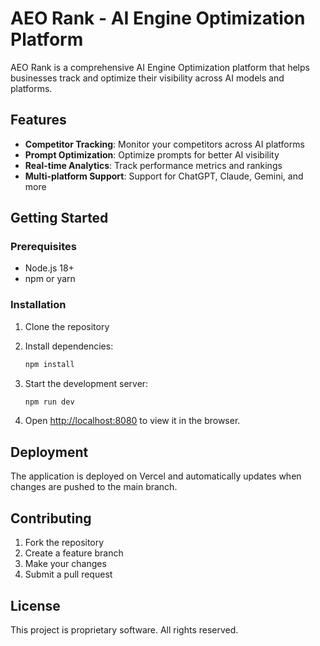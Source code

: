 # AEO Rank - AI Engine Optimization Platform

AEO Rank is a comprehensive AI Engine Optimization platform that helps businesses track and optimize their visibility across AI models and platforms.

## Features

- **Competitor Tracking**: Monitor your competitors across AI platforms
- **Prompt Optimization**: Optimize prompts for better AI visibility
- **Real-time Analytics**: Track performance metrics and rankings
- **Multi-platform Support**: Support for ChatGPT, Claude, Gemini, and more

## Getting Started

### Prerequisites

- Node.js 18+ 
- npm or yarn

### Installation

1. Clone the repository
2. Install dependencies:
   ```bash
   npm install
   ```

3. Start the development server:
   ```bash
   npm run dev
   ```

4. Open [http://localhost:8080](http://localhost:8080) to view it in the browser.

## Deployment

The application is deployed on Vercel and automatically updates when changes are pushed to the main branch.

## Contributing

1. Fork the repository
2. Create a feature branch
3. Make your changes
4. Submit a pull request

## License

This project is proprietary software. All rights reserved.